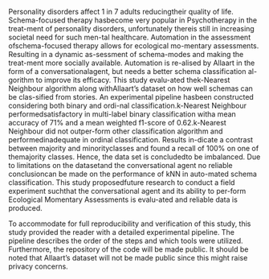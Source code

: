 Personality disorders affect 1 in 7 adults reducingtheir quality of life.   Schema-focused therapy hasbecome very popular in Psychotherapy in the treat-ment of personality disorders,  unfortunately thereis  still  in  increasing  societal  need  for  such  men-tal  healthcare.   Automation  in  the  assessment  ofschema-focused therapy allows for ecological mo-mentary assessments.  Resulting in a dynamic as-sessment of schema-modes and making the treat-ment  more  socially  available.   Automation  is  re-alised  by  Allaart  in  the  form  of  a  conversationalagent, but needs a better schema classification al-gorithm to improve its efficacy.  This study evalu-ated thek-Nearest Neighbour algorithm along withAllaart’s dataset on how well schemas can be clas-sified from stories.   An experimental pipeline hasbeen constructed considering both binary and ordi-nal classification.k-Nearest Neighbour performedsatisfactory in multi-label binary classification witha mean accuracy of 71% and a mean weighted f1-score of 0.62.k-Nearest Neighbour did not outper-form other classification algorithm and performedinadequate  in  ordinal  classification.    Results  in-dicate  a  contrast  between  majority  and  minorityclasses and found a recall of 100% on one of themajority classes.  Hence, the data set is concludedto be imbalanced. Due to limitations on the datasetand the conversational agent no reliable conclusioncan be made on the performance of kNN in auto-mated schema classification.  This study proposedfuture research to conduct a field experiment suchthat the conversational agent and its ability to per-form Ecological Momentary Assessments is evalu-ated and reliable data is produced.

To accommodate for full reproducibility and verification of this study, this study provided the reader with a detailed experimental pipeline. The pipeline describes the order of the steps and which tools were utilized. Furthermore, the repository of the code will be made public. It should be noted that Allaart’s dataset will not be made public since this might raise privacy concerns.
